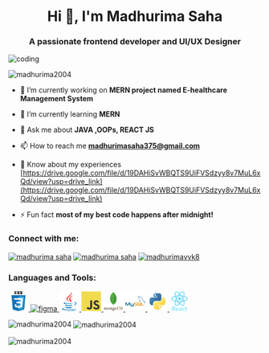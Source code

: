 <h1 align="center">Hi 👋, I'm Madhurima Saha</h1>
<h3 align="center">A passionate frontend developer and UI/UX Designer</h3>

<img align="top" alt="coding" width="800" src="https://user-images.githubusercontent.com/74038190/236119160-976a0405-caa7-470c-9356-16d43402ea0a.gif">

<p align="left"> <img src="https://komarev.com/ghpvc/?username=madhurima2004&label=Profile%20views&color=0e75b6&style=flat" alt="madhurima2004" /> </p>

- 🔭 I’m currently working on **MERN project named E-healthcare Management System**

- 🌱 I’m currently learning **MERN**

- 💬 Ask me about **JAVA ,OOPs, REACT JS**

- 📫 How to reach me **madhurimasaha375@gmail.com**

- 📄 Know about my experiences [https://drive.google.com/file/d/19DAHiSvWBQTS9UiFVSdzyy8v7MuL6xQd/view?usp=drive_link](https://drive.google.com/file/d/19DAHiSvWBQTS9UiFVSdzyy8v7MuL6xQd/view?usp=drive_link)

- ⚡ Fun fact **most of my best code happens after midnight!**

<h3 align="left">Connect with me:</h3>
<p align="left">
<a href="https://linkedin.com/in/madhurima saha" target="blank"><img align="center" src="https://raw.githubusercontent.com/rahuldkjain/github-profile-readme-generator/master/src/images/icons/Social/linked-in-alt.svg" alt="madhurima saha" height="30" width="40" /></a>
<a href="https://www.leetcode.com/madhurima saha" target="blank"><img align="center" src="https://raw.githubusercontent.com/rahuldkjain/github-profile-readme-generator/master/src/images/icons/Social/leet-code.svg" alt="madhurima saha" height="30" width="40" /></a>
<a href="https://auth.geeksforgeeks.org/user/madhurimavvk8" target="blank"><img align="center" src="https://raw.githubusercontent.com/rahuldkjain/github-profile-readme-generator/master/src/images/icons/Social/geeks-for-geeks.svg" alt="madhurimavvk8" height="30" width="40" /></a>
</p>

<h3 align="left">Languages and Tools:</h3>
<p align="left"> <a href="https://www.w3schools.com/css/" target="_blank" rel="noreferrer"> <img src="https://raw.githubusercontent.com/devicons/devicon/master/icons/css3/css3-original-wordmark.svg" alt="css3" width="40" height="40"/> </a> <a href="https://www.figma.com/" target="_blank" rel="noreferrer"> <img src="https://www.vectorlogo.zone/logos/figma/figma-icon.svg" alt="figma" width="40" height="40"/> </a> <a href="https://www.java.com" target="_blank" rel="noreferrer"> <img src="https://raw.githubusercontent.com/devicons/devicon/master/icons/java/java-original.svg" alt="java" width="40" height="40"/> </a> <a href="https://developer.mozilla.org/en-US/docs/Web/JavaScript" target="_blank" rel="noreferrer"> <img src="https://raw.githubusercontent.com/devicons/devicon/master/icons/javascript/javascript-original.svg" alt="javascript" width="40" height="40"/> </a> <a href="https://www.mongodb.com/" target="_blank" rel="noreferrer"> <img src="https://raw.githubusercontent.com/devicons/devicon/master/icons/mongodb/mongodb-original-wordmark.svg" alt="mongodb" width="40" height="40"/> </a> <a href="https://www.mysql.com/" target="_blank" rel="noreferrer"> <img src="https://raw.githubusercontent.com/devicons/devicon/master/icons/mysql/mysql-original-wordmark.svg" alt="mysql" width="40" height="40"/> </a> <a href="https://www.python.org" target="_blank" rel="noreferrer"> <img src="https://raw.githubusercontent.com/devicons/devicon/master/icons/python/python-original.svg" alt="python" width="40" height="40"/> </a> <a href="https://reactjs.org/" target="_blank" rel="noreferrer"> <img src="https://raw.githubusercontent.com/devicons/devicon/master/icons/react/react-original-wordmark.svg" alt="react" width="40" height="40"/> </a> </p>

<p><img align="left" src="https://github-readme-stats.vercel.app/api/top-langs?username=madhurima2004&show_icons=true&locale=en&layout=compact" alt="madhurima2004" /></p>

<p>&nbsp;<img align="center" src="https://github-readme-stats.vercel.app/api?username=madhurima2004&show_icons=true&locale=en" alt="madhurima2004" /></p>

<p><img align="center" src="https://github-readme-streak-stats.herokuapp.com/?user=madhurima2004&" alt="madhurima2004" /></p>
